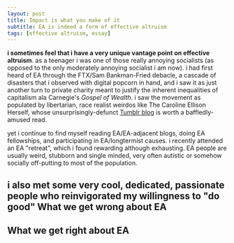 ```yaml
---
layout: post
title: Impact is what you make of it
subtitle: EA is indeed a form of effective altruism
tags: [effective altruism, essay]
---
```

**i sometimes feel that i have a very unique vantage point on effective altruism**. as a teenager i was one of those really annoying socialists (as opposed to the only moderately annoying socialist i am now). i had first heard of EA through the FTX/Sam Bankman-Fried debacle, a cascade of disasters that i observed with digital popcorn in hand, and i saw it as just another turn to private charity meant to justify the inherent inequalities of capitalism ala Carnegie's *Gospel of Wealth*. i saw the movement as populated by libertarian, race realist weirdos like The Caroline Ellison Herself, whose unsurprisingly-defunct [Tumblr blog](https://caroline.milkyeggs.com/worldoptimization) is worth a baffledly-amused read. 

yet i continue to find myself reading EA/EA-adjacent blogs, doing EA fellowships, and participating in EA/longtermist causes. i recently attended an EA "retreat", which i found rewarding although exhausting. EA people are usually weird, stubborn and single minded, very often autistic or somehow socially off-putting to most of the population.

i also met some very cool, dedicated, passionate people who reinvigorated my willingness to "do good"
What we get wrong about EA
-

What we get right about EA
-
<!--stackedit_data:
eyJoaXN0b3J5IjpbLTI4ODQ3OTQ0MCwyMDg1MDMzNzIxLC04NT
E4NTE4NTIsMjc5MzI0MDg1LDk2MDk4Mzc2NF19
-->